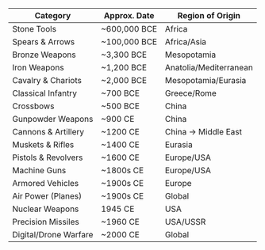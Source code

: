 | Category              | Approx. Date | Region of Origin       |
| --------------------- | ------------ | ---------------------- |
| Stone Tools           | ~600,000 BCE | Africa                 |
| Spears & Arrows       | ~100,000 BCE | Africa/Asia            |
| Bronze Weapons        | ~3,300 BCE   | Mesopotamia            |
| Iron Weapons          | ~1,200 BCE   | Anatolia/Mediterranean |
| Cavalry & Chariots    | ~2,000 BCE   | Mesopotamia/Eurasia    |
| Classical Infantry    | ~700 BCE     | Greece/Rome            |
| Crossbows             | ~500 BCE     | China                  |
| Gunpowder Weapons     | ~900 CE      | China                  |
| Cannons & Artillery   | ~1200 CE     | China → Middle East    |
| Muskets & Rifles      | ~1400 CE     | Eurasia                |
| Pistols & Revolvers   | ~1600 CE     | Europe/USA             |
| Machine Guns          | ~1800s CE    | Europe/USA             |
| Armored Vehicles      | ~1900s CE    | Europe                 |
| Air Power (Planes)    | ~1900s CE    | Global                 |
| Nuclear Weapons       | 1945 CE      | USA                    |
| Precision Missiles    | ~1960 CE     | USA/USSR               |
| Digital/Drone Warfare | ~2000 CE     | Global                 |
